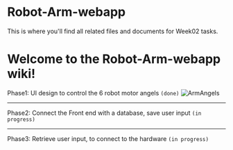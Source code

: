 # Robot-Arm-webapp
This is where you'll find all related files and documents for Week02 tasks. 

# Welcome to the Robot-Arm-webapp wiki!
Phase1: UI design to control the 6 robot motor angels `(done)`
![ArmAngels](https://user-images.githubusercontent.com/81806616/124490513-d9a42180-ddba-11eb-985b-b022fdc891d1.JPG)

***
Phase2: Connect the Front end with a database, save user input `(in progress)`
***
Phase3: Retrieve user input, to connect to the hardware `(in progress)`
